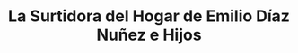 ---
title: "La Surtidora del Hogar de Emilio Díaz Nuñez e Hijos"
url: /valladolid/la-surtidora-del-hogar-de-emilio-diaz-nunez-e-hijos/
shop: supermercado
---